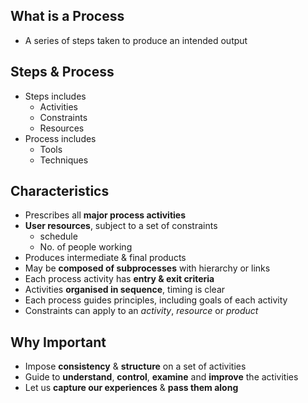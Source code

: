 ## What is a Process
- A series of steps taken to produce an intended output
## Steps & Process
- Steps includes
	- Activities 
	- Constraints
	- Resources
- Process includes
	- Tools
	- Techniques
## Characteristics 
- Prescribes all **major process activities**
- **User resources**, subject to a set of constraints
	- schedule
	- No. of people working
- Produces intermediate & final products
- May be **composed of subprocesses** with hierarchy or links
- Each process activity has **entry & exit criteria**
- Activities **organised in sequence**, timing is clear
- Each process guides principles, including goals of each activity
- Constraints can apply to an *activity*, *resource* or *product*
## Why Important
- Impose **consistency** & **structure** on a set of activities
- Guide to **understand**, **control**, **examine** and **improve** the activities
- Let us **capture our experiences** & **pass them along**